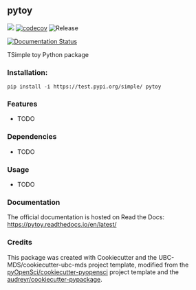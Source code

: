 ## pytoy 

![](https://github.com/pokrovskyy/pytoy/workflows/build/badge.svg) [![codecov](https://codecov.io/gh/pokrovskyy/pytoy/branch/master/graph/badge.svg)](https://codecov.io/gh/pokrovskyy/pytoy) ![Release](https://github.com/pokrovskyy/pytoy/workflows/Release/badge.svg)

[![Documentation Status](https://readthedocs.org/projects/pytoy/badge/?version=latest)](https://pytoy.readthedocs.io/en/latest/?badge=latest)

TSimple toy Python package 

### Installation:

```
pip install -i https://test.pypi.org/simple/ pytoy
```

### Features
- TODO

### Dependencies

- TODO

### Usage

- TODO

### Documentation
The official documentation is hosted on Read the Docs: <https://pytoy.readthedocs.io/en/latest/>

### Credits
This package was created with Cookiecutter and the UBC-MDS/cookiecutter-ubc-mds project template, modified from the [pyOpenSci/cookiecutter-pyopensci](https://github.com/pyOpenSci/cookiecutter-pyopensci) project template and the [audreyr/cookiecutter-pypackage](https://github.com/audreyr/cookiecutter-pypackage).
